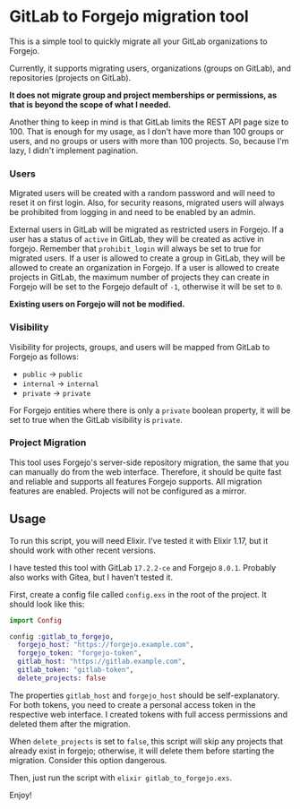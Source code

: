 # GitLab to Forgejo migration tool

This is a simple tool to quickly migrate all your GitLab organizations to Forgejo.

Currently, it supports migrating users, organizations (groups on GitLab), and repositories (projects on GitLab).

**It does not migrate group and project memberships or permissions, as that is beyond the scope of what I needed.**

Another thing to keep in mind is that GitLab limits the REST API page size to 100. That is enough for my usage, as I don't have more than 100 groups or users, and no groups or users with more than 100 projects. So, because I'm lazy, I didn't implement pagination.

### Users

Migrated users will be created with a random password and will need to reset it on first login.
Also, for security reasons, migrated users will always be prohibited from logging in and need to be enabled by an admin.

External users in GitLab will be migrated as restricted users in Forgejo.
If a user has a status of `active` in GitLab, they will be created as active in forgejo. Remember that `prohibit_login` will always be set to true for migrated users.
If a user is allowed to create a group in GitLab, they will be allowed to create an organization in Forgejo.
If a user is allowed to create projects in GitLab, the maximum number of projects they can create in Forgejo will be set to the Forgejo default of `-1`, otherwise it will be set to `0`.

**Existing users on Forgejo will not be modified.**

### Visibility

Visibility for projects, groups, and users will be mapped from GitLab to Forgejo as follows:

- `public` -> `public`
- `internal` -> `internal`
- `private` -> `private`

For Forgejo entities where there is only a `private` boolean property, it will be set to true when the GitLab visibility is `private`.

### Project Migration

This tool uses Forgejo's server-side repository migration, the same that you can manually do from the web interface.
Therefore, it should be quite fast and reliable and supports all features Forgejo supports. All migration features are enabled.
Projects will not be configured as a mirror.

## Usage

To run this script, you will need Elixir. I've tested it with Elixir 1.17, but it should work with other recent versions.

I have tested this tool with GitLab `17.2.2-ce` and Forgejo `8.0.1`. Probably also works with Gitea, but I haven't tested it.

First, create a config file called `config.exs` in the root of the project. It should look like this:

```elixir
import Config

config :gitlab_to_forgejo,
  forgejo_host: "https://forgejo.example.com",
  forgejo_token: "forgejo-token",
  gitlab_host: "https://gitlab.example.com",
  gitlab_token: "gitlab-token",
  delete_projects: false

```

The properties `gitlab_host` and `forgejo_host` should be self-explanatory.
For both tokens, you need to create a personal access token in the respective web interface. I created tokens with full access permissions and deleted them after the migration.

When `delete_projects` is set to `false`, this script will skip any projects that already exist in forgejo; otherwise, it will delete them before starting the migration. Consider this option dangerous.

Then, just run the script with `elixir gitlab_to_forgejo.exs`.

Enjoy!
